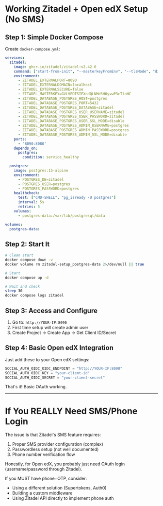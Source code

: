 # Working Zitadel + Open edX Setup (No SMS)

## Step 1: Simple Docker Compose

Create `docker-compose.yml`:

```yaml
services:
  zitadel:
    image: ghcr.io/zitadel/zitadel:v2.42.0
    command: ["start-from-init", "--masterkeyFromEnv", "--tlsMode", "disabled"]
    environment:
      - ZITADEL_EXTERNALPORT=8090
      - ZITADEL_EXTERNALDOMAIN=localhost
      - ZITADEL_EXTERNALSECURE=false
      - ZITADEL_MASTERKEY=GVLVFDTSIFXndQLNMd3H6yvwP3cTlnHC
      - ZITADEL_DATABASE_POSTGRES_HOST=postgres
      - ZITADEL_DATABASE_POSTGRES_PORT=5432
      - ZITADEL_DATABASE_POSTGRES_DATABASE=zitadel
      - ZITADEL_DATABASE_POSTGRES_USER_USERNAME=zitadel
      - ZITADEL_DATABASE_POSTGRES_USER_PASSWORD=zitadel
      - ZITADEL_DATABASE_POSTGRES_USER_SSL_MODE=disable
      - ZITADEL_DATABASE_POSTGRES_ADMIN_USERNAME=postgres
      - ZITADEL_DATABASE_POSTGRES_ADMIN_PASSWORD=postgres
      - ZITADEL_DATABASE_POSTGRES_ADMIN_SSL_MODE=disable
    ports:
      - '8090:8080'
    depends_on:
      postgres:
        condition: service_healthy

  postgres:
    image: postgres:15-alpine
    environment:
      - POSTGRES_DB=zitadel
      - POSTGRES_USER=postgres
      - POSTGRES_PASSWORD=postgres
    healthcheck:
      test: ["CMD-SHELL", "pg_isready -U postgres"]
      interval: 5s
      retries: 5
    volumes:
      - postgres-data:/var/lib/postgresql/data

volumes:
  postgres-data:
```

## Step 2: Start It

```bash
# Clean start
docker compose down -v
docker volume rm zitadel-setup_postgres-data 2>/dev/null || true

# Start
docker compose up -d

# Wait and check
sleep 30
docker compose logs zitadel
```

## Step 3: Access and Configure

1. Go to: `http://YOUR-IP:8090`
2. First time setup will create admin user
3. Create Project → Create App → Get Client ID/Secret

## Step 4: Basic Open edX Integration

Just add these to your Open edX settings:

```python
SOCIAL_AUTH_OIDC_OIDC_ENDPOINT = "http://YOUR-IP:8090"
SOCIAL_AUTH_OIDC_KEY = "your-client-id"
SOCIAL_AUTH_OIDC_SECRET = "your-client-secret"
```

That's it! Basic OAuth working.

---

# If You REALLY Need SMS/Phone Login

The issue is that Zitadel's SMS feature requires:
1. Proper SMS provider configuration (complex)
2. Passwordless setup (not well documented)
3. Phone number verification flow

Honestly, for Open edX, you probably just need OAuth login (username/password through Zitadel).

If you MUST have phone+OTP, consider:
- Using a different solution (Supertokens, Auth0)
- Building a custom middleware
- Using Zitadel API directly to implement phone auth